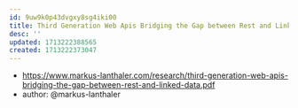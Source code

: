 ```yaml
---
id: 9uw9k0p43dvgxy8sg4iki00
title: Third Generation Web Apis Bridging the Gap between Rest and Linked Data
desc: ''
updated: 1713222388565
created: 1713222373047
---
```


- https://www.markus-lanthaler.com/research/third-generation-web-apis-bridging-the-gap-between-rest-and-linked-data.pdf
- author: @markus-lanthaler